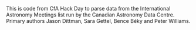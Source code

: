 This is code from CfA Hack Day to parse data from the International Astronomy Meetings 
list run by the Canadian Astronomy Data Centre. Primary authors Jason Dittman, Sara Gettel, Bence Béky and Peter Williams.

